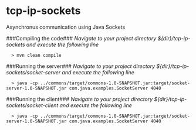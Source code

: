 # tcp-ip-sockets

Asynchronus communication using Java Sockets

###Compiling the code###
*Navigate to your project directory ${dir}/tcp-ip-sockets and execute the following line*
```
  > mvn clean compile
```

###Running the server###
*Navigate to your project directory ${dir}/tcp-ip-sockets/socket-server and execute the following line*
```
  > java -cp ../commons/target/commons-1.0-SNAPSHOT.jar:target/socket-server-1.0-SNAPSHOT.jar com.java.examples.SocketServer 4040
```
###Running the client###
*Navigate to your project directory ${dir}/tcp-ip-sockets/socket-client and execute the following line*
```
  > java -cp ../commons/target/commons-1.0-SNAPSHOT.jar:target/socket-server-1.0-SNAPSHOT.jar com.java.examples.SocketServer 4040
```
